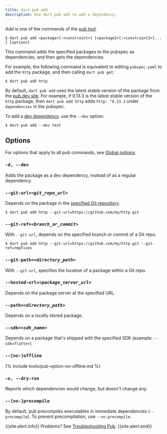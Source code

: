 ```yaml
---
title: dart pub add
description: Use dart pub add to add a dependency.
---
```


_Add_ is one of the commands of the [pub tool](/tools/pub/cmd).

```nocode
$ dart pub add <package>[:<constraint>] [<package2>[:<constraint2>]... ] [options]
```

This command adds the specified packages to the pubspec as dependencies, and
then gets the dependencies.

For example, the following command is equivalent to editing `pubspec.yaml` to
add the `http` package, and then calling `dart pub get`:

```terminal
$ dart pub add http
```

By default, `dart pub add` uses the
latest stable version of the package from the [pub.dev site]({{site.pub}}).
For example, if 0.13.3 is the latest stable version of the `http` package,
then `dart pub add http` adds
`http: ^0.13.3` under `dependencies` in the pubspec.

To add a [dev dependency][], use the `--dev` option:

[dev dependency]: /tools/pub/dependencies#dev-dependencies

```terminal
$ dart pub add --dev test
```

## Options

For options that apply to all pub commands, see
[Global options](/tools/pub/cmd#global-options).

### `-d, --dev`

Adds the package as a dev dependency,
instead of as a regular dependency.

### `--git-url=`_`<git_repo_url>`_

Depends on the package in the
[specified Git repository](/tools/pub/dependencies#git-packages).

```terminal
$ dart pub add http --git-url=https://github.com/my/http.git
```

### `--git-ref=`_`<branch_or_commit>`_

With `--git-url`, depends on the specified branch or commit of a Git repo.

```terminal
$ dart pub add http --git-url=https://github.com/my/http.git --git-ref=tmpfixes
```

### `--git-path=`_`<directory_path>`_

With `--git-url`, specifies the location of a package within a Git repo.

### `--hosted-url=`_`<package_server_url>`_

Depends on the package server at the specified URL.

### `--path=`_`<directory_path>`_

Depends on a locally stored package.

### `--sdk=`_`<sdk_name>`_

Depends on a package that's shipped with the specified SDK
(example: `--sdk=flutter`).

### `--[no-]offline`

{% include tools/pub-option-no-offline.md %}

### `-n, --dry-run`

Reports which dependencies would change,
but doesn't change any.

### `--[no-]precompile`

By default, pub precompiles executables
in immediate dependencies (`--precompile`).
To prevent precompilation, use `--no-precompile`.

{{site.alert.info}}
  *Problems?*
  See [Troubleshooting Pub](/tools/pub/troubleshoot).
{{site.alert.end}}
